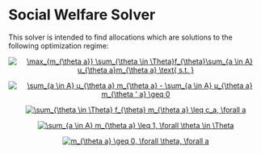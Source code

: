 # Social Welfare Solver 
This solver is intended to find allocations which are solutions to the following optimization regime:
<p style="text-align: center;"> 
<a href="https://www.codecogs.com/eqnedit.php?latex=\max_{m_{\theta&space;a}}&space;\sum_{\theta&space;\in&space;\Theta}f_{\theta}\sum_{a&space;\in&space;A}&space;u_{\theta&space;a}m_{\theta&space;a}&space;\text{&space;s.t.&space;}" target="_blank"><img src="https://latex.codecogs.com/png.latex?\max_{m_{\theta&space;a}}&space;\sum_{\theta&space;\in&space;\Theta}f_{\theta}\sum_{a&space;\in&space;A}&space;u_{\theta&space;a}m_{\theta&space;a}&space;\text{&space;s.t.&space;}" title="\max_{m_{\theta a}} \sum_{\theta \in \Theta}f_{\theta}\sum_{a \in A} u_{\theta a}m_{\theta a} \text{ s.t. }" /></a>
</p>

<p style="text-align: center;"> 
<a href="https://www.codecogs.com/eqnedit.php?latex=\sum_{a&space;\in&space;A}&space;u_{\theta&space;a}&space;m_{\theta&space;a}&space;-&space;\sum_{a&space;\in&space;A}&space;u_{\theta&space;a}&space;m_{\theta&space;'&space;a}&space;\geq&space;0" target="_blank"><img src="https://latex.codecogs.com/png.latex?\sum_{a&space;\in&space;A}&space;u_{\theta&space;a}&space;m_{\theta&space;a}&space;-&space;\sum_{a&space;\in&space;A}&space;u_{\theta&space;a}&space;m_{\theta&space;'&space;a}&space;\geq&space;0" title="\sum_{a \in A} u_{\theta a} m_{\theta a} - \sum_{a \in A} u_{\theta a} m_{\theta ' a} \geq 0" /></a>
</p>

<p style="text-align: center;">
<a href="https://www.codecogs.com/eqnedit.php?latex=\sum_{\theta&space;\in&space;\Theta}&space;f_{\theta}&space;m_{\theta&space;a}&space;\leq&space;c_a,&space;\forall&space;a" target="_blank"><img src="https://latex.codecogs.com/png.latex?\sum_{\theta&space;\in&space;\Theta}&space;f_{\theta}&space;m_{\theta&space;a}&space;\leq&space;c_a,&space;\forall&space;a" title="\sum_{\theta \in \Theta} f_{\theta} m_{\theta a} \leq c_a, \forall a" /></a>
</p>
<p style="text-align: center;"> 
<a href="https://www.codecogs.com/eqnedit.php?latex=\sum_{a&space;\in&space;A}&space;m_{\theta&space;a}&space;\leq&space;1,&space;\forall&space;\theta&space;\in&space;\Theta" target="_blank"><img src="https://latex.codecogs.com/png.latex?\sum_{a&space;\in&space;A}&space;m_{\theta&space;a}&space;\leq&space;1,&space;\forall&space;\theta&space;\in&space;\Theta" title="\sum_{a \in A} m_{\theta a} \leq 1, \forall \theta \in \Theta" /></a>
</p>
<p style="text-align: center;"> 
<a href="https://www.codecogs.com/eqnedit.php?latex=m_{\theta&space;a}&space;\geq&space;0,&space;\forall&space;\theta,&space;\forall&space;a" target="_blank"><img src="https://latex.codecogs.com/png.latex?m_{\theta&space;a}&space;\geq&space;0,&space;\forall&space;\theta,&space;\forall&space;a" title="m_{\theta a} \geq 0, \forall \theta, \forall a" /></a>
</p>


 
